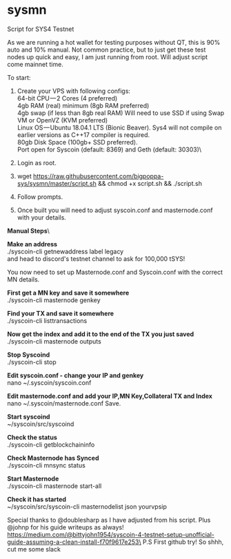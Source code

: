 # sysmn
Script for SYS4 Testnet

As we are running a hot wallet for testing purposes without QT, this is 90% auto and 10% manual. Not common practice, but to just get these test nodes up quick and easy, I am just running from root. Will adjust script come mainnet time.

To start:
1. Create your VPS with following configs:\
    64-bit CPU — 2 Cores (4 preferred)\
    4gb RAM (real) minimum (8gb RAM preferred)\
    4gb swap (if less than 8gb real RAM) Will need to use SSD if using Swap\
    VM or OpenVZ (KVM preferred)\
    Linux OS — Ubuntu 18.04.1 LTS (Bionic Beaver). Sys4 will not compile on earlier versions as C++17 compiler is required.\
    80gb Disk Space (100gb+ SSD preferred).\
    Port open for Syscoin (default: 8369) and Geth (default: 30303)\

2. Login as root.
3. wget https://raw.githubusercontent.com/bigpoppa-sys/sysmn/master/script.sh  && chmod +x script.sh && ./script.sh
6. Follow prompts.
7. Once built you will need to adjust syscoin.conf and masternode.conf with your details.

**Manual Steps**\

**Make an address**\
./syscoin-cli getnewaddress label legacy\
and head to discord's testnet channel to ask for 100,000 tSYS!

You now need to set up Masternode.conf and Syscoin.conf with the correct MN details.

**First get a MN key and save it somewhere**\
./syscoin-cli masternode genkey

**Find your TX and save it somewhere**\
./syscoin-cli listtransactions

**Now get the index and add it to the end of the TX you just saved**\
./syscoin-cli masternode outputs

**Stop Syscoind**\
./syscoin-cli stop

**Edit syscoin.conf - change your IP and genkey**\
nano ~/.syscoin/syscoin.conf

**Edit masternode.conf and add your IP,MN Key,Collateral TX and Index**\
nano ~/.syscoin/masternode.conf
Save.

**Start syscoind**\
~/syscoin/src/syscoind

**Check the status**\
./syscoin-cli getblockchaininfo

**Check Masternode has Synced**\
./syscoin-cli mnsync status

**Start Masternode**\
./syscoin-cli masternode start-all

**Check it has started**\
~/syscoin/src/syscoin-cli masternodelist json yourvpsip


Special thanks to @doublesharp as I have adjusted from his script. Plus @johnp for his guide writeups as always! https://medium.com/@bittyjohn1954/syscoin-4-testnet-setup-unofficial-guide-assuming-a-clean-install-f70f9617e253\
P.S First github try! So shhh, cut me some slack
